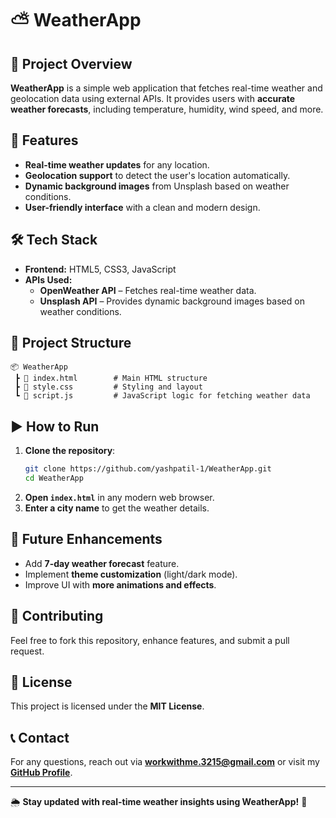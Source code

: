 # ⛅ WeatherApp

## 📌 Project Overview
**WeatherApp** is a simple web application that fetches real-time weather and geolocation data using external APIs. It provides users with **accurate weather forecasts**, including temperature, humidity, wind speed, and more.

## 🌟 Features
- **Real-time weather updates** for any location.
- **Geolocation support** to detect the user's location automatically.
- **Dynamic background images** from Unsplash based on weather conditions.
- **User-friendly interface** with a clean and modern design.

## 🛠️ Tech Stack
- **Frontend:** HTML5, CSS3, JavaScript
- **APIs Used:**
  - **OpenWeather API** – Fetches real-time weather data.
  - **Unsplash API** – Provides dynamic background images based on weather conditions.

## 📂 Project Structure
```
📦 WeatherApp
 ┣ 📜 index.html        # Main HTML structure
 ┣ 📜 style.css         # Styling and layout
 ┗ 📜 script.js         # JavaScript logic for fetching weather data
```

## ▶️ How to Run
1. **Clone the repository**:
   ```bash
   git clone https://github.com/yashpatil-1/WeatherApp.git
   cd WeatherApp
   ```
2. **Open `index.html`** in any modern web browser.
3. **Enter a city name** to get the weather details.

## 🎯 Future Enhancements
- Add **7-day weather forecast** feature.
- Implement **theme customization** (light/dark mode).
- Improve UI with **more animations and effects**.

## 🤝 Contributing
Feel free to fork this repository, enhance features, and submit a pull request.

## 📜 License
This project is licensed under the **MIT License**.

## 📞 Contact
For any questions, reach out via **[workwithme.3215@gmail.com](mailto:workwithme.3215@gmail.com)** or visit my **[GitHub Profile](https://github.com/yashpatil-1)**.

---
🌦️ **Stay updated with real-time weather insights using WeatherApp!** 🚀

